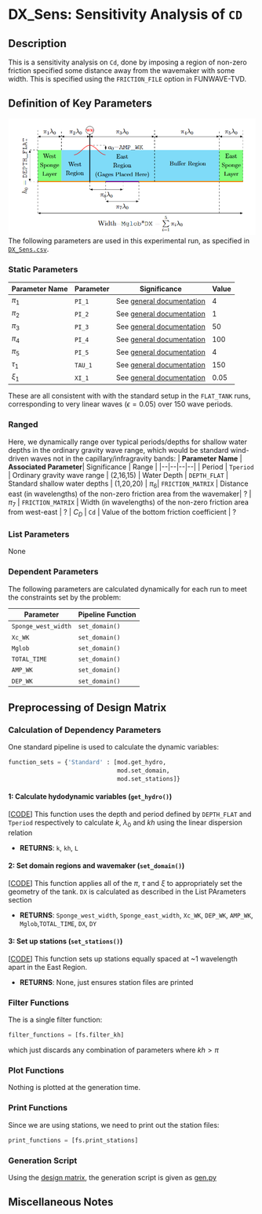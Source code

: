 # DX_Sens: Sensitivity Analysis of `CD` 

## Description
This is a sensitivity analysis on `Cd`, done by imposing a region of non-zero friction specified some distance away from the wavemaker with some width. This is specified using the `FRICTION_FILE` option in FUNWAVE-TVD.

## Definition of Key Parameters
![friction_diagram](./doc/friction_layer.PNG)
The following parameters are used in this experimental run, as specified in [`DX_Sens.csv`](./design_matrices/DX_Sens.csv).

### Static Parameters
| **Parameter Name** | **Parameter**| Significance |Value |
|--|--|--|--|
| $\pi_1$ | `PI_1` | See [general documentation](../readme.md) | 4 |
| $\pi_2$ | `PI_2` | See [general documentation](../readme.md) | 1 |
| $\pi_3$ | `PI_3` | See [general documentation](../readme.md)| 50 |
| $\pi_4$ | `PI_4` | See [general documentation](../readme.md)| 100 |
| $\pi_5$ | `PI_5` | See [general documentation](../readme.md)| 4 |
| $\tau_1$ | `TAU_1` | See [general documentation](../readme.md)| 150 |
| $\xi_1$ | `XI_1` | See [general documentation](../readme.md)| 0.05 |

These are all consistent with with the standard setup in the `FLAT_TANK` runs, corresponding to very linear waves ($\epsilon = 0.05$) over 150 wave periods.

### Ranged
Here, we dynamically range over typical periods/depths for shallow water depths in the ordinary gravity wave range, which would be standard wind-driven waves not in the capillary/infragravity bands:
| **Parameter Name** | **Associated Parameter**| Significance | Range |
|--|--|--|--|
| Period | `Tperiod` | Ordinary gravity wave range | (2,16,15)
| Water Depth | `DEPTH_FLAT` | Standard shallow water depths | (1,20,20)
| $\pi_6$| `FRICTION_MATRIX` | Distance east (in wavelengths) of the non-zero friction area from the wavemaker| ?
| $\pi_7$ | `FRICTION_MATRIX` | Width (in wavelengths) of the non-zero friction area from west-east | ?
| $C_D$ | `Cd` | Value of the bottom friction coefficient | ?

### List Parameters
None

### Dependent Parameters
The following parameters are calculated dynamically for each run to meet the constraints set by the problem:

|  **Parameter**| Pipeline Function|
|--|--|
| `Sponge_west_width` | `set_domain()` | 
| `Xc_WK` | `set_domain()` | 
| `Mglob` | `set_domain()` | 
| `TOTAL_TIME` | `set_domain()` | 
| `AMP_WK`| `set_domain()` |
| `DEP_WK` | `set_domain()` |

## Preprocessing of Design Matrix

### Calculation of Dependency Parameters
One standard pipeline is used to calculate the dynamic variables:
```python
function_sets = {'Standard' : [mod.get_hydro,
                               mod.set_domain,
                               mod.set_stations]}
```
####  1: Calculate hydodynamic variables (`get_hydro()`)
[[CODE](./model_code/get_hydro.py)] This function uses the depth and period defined by `DEPTH_FLAT` and `Tperiod` respectively to calculate $k$, $\lambda_0$ and $kh$ using the linear dispersion relation

- **RETURNS**: `k`, `kh`, `L` 


####  2: Set domain regions and wavemaker (`set_domain()`)
[[CODE](./model_code/set_domain.py)] This function applies all of the $\pi$, $\tau$ and $\xi$ to appropriately set the geometry of the tank. `DX` is calculated as described in the List PArameters section

- **RETURNS**: `Sponge_west_width`, `Sponge_east_width`, `Xc_WK`, `DEP_WK`, `AMP_WK`, `Mglob`,`TOTAL_TIME`, `DX`, `DY`

####  3: Set up stations (`set_stations()`)
[[CODE](./model_code/set_stations.py)] This function sets up stations equally spaced at ~1 wavelength apart in the East Region.

- **RETURNS**: None, just ensures station files are printed

### Filter Functions
The is a single filter function:

```python
filter_functions = [fs.filter_kh]
```
which just discards any combination of parameters where $kh>\pi$

### Plot Functions
Nothing is plotted at the generation time.
### Print Functions
Since we are using stations, we need to print out the station files:
```python
print_functions = [fs.print_stations]
```

### Generation Script
Using the [design matrix](./design_matrices/DX_Sens.csv), the generation script is given as [gen.py](./model_pipelines/gen.py)


## Miscellaneous Notes